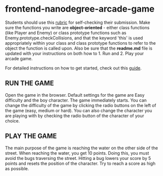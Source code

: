 frontend-nanodegree-arcade-game
===============================

Students should use this [rubric](https://review.udacity.com/#!/projects/2696458597/rubric) for self-checking their submission. Make sure the functions you write are **object-oriented** - either class functions (like Player and Enemy) or class prototype functions such as Enemy.prototype.checkCollisions, and that the keyword 'this' is used appropriately within your class and class prototype functions to refer to the object the function is called upon. Also be sure that the **readme.md** file is updated with your instructions on both how to 1. Run and 2. Play your arcade game.

For detailed instructions on how to get started, check out this [guide](https://docs.google.com/document/d/1v01aScPjSWCCWQLIpFqvg3-vXLH2e8_SZQKC8jNO0Dc/pub?embedded=true).


## RUN THE GAME
Open the game in the browser. Default settings for the game are Easy difficulty and the boy character.
The game immediately starts. You can change the difficulty of the game by clicking the radio buttons on the left of the game (easy, medium or hard). You can also change the character you are playing with by checking the radio button of the character of your choice.

## PLAY THE GAME
The main purpose of the game is reaching the water on the other side of the street. When reaching the water, you get 10 points. Doing this, you must avoid the bugs traversing the street. Hitting a bug lowers your score by 5 points and resets the position of the character. Try to reach a score as high as possible.

